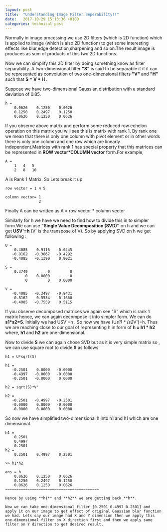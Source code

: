 ```yaml
---
layout: post
title:  "Understanding Image Filter Seperability!!"
date:   2017-10-29 15:13:36 +0100
categories: technical post
---
```


Normally in image processing we use 2D filters (which is 2D function) which is applied to image (which is also 2D function) to get some interesting effects like blur,edge detection,sharpening and so on.The result image is produces as sum of products of this two 2D functions.

Now we can simplify this 2D filter by doing something know as filter separability. A two-dimensional filter **"S"** is said to be separable if if it can be represented as convolution of two one-dimensional filters **"V"** and **"H"** such that **S = V * H** .

Suppose we have two-dimensional Gaussian distribution with a standard deviation of 0.85.

~~~~~~~~~~~~~~~~~~~~~~~~~~~~~~~~~~~~~~~~~~~~~~~
h =
    0.0626    0.1250    0.0626
    0.1250    0.2497    0.1250
    0.0626    0.1250    0.0626
~~~~~~~~~~~~~~~~~~~~~~~~~~~~~~~~~~~~~~~~~~~~~~~~

If you observe above matrix and perform some reduced row echelon operation on this matrix you will see this is matrix with rank 1. By rank one we mean that there is only one column with pivot element or in other words there is only one column and one row which are linearly independent.Matrices with rank 1 has special property that this matrices can be represented in **ROW vector*COLUMN vector** form.For example,
~~~~~~~~~~~~~~~~~~~~~~~~~~~~~~~~~~~~~~~~~~~~~~~
A =
    1   4   5
    2   8   10
~~~~~~~~~~~~~~~~~~~~~~~~~~~~~~~~~~~~~~~~~~~~~~~

A is Rank 1 Matrix.
So Lets break it up.

~~~~~~~~~~~~~~~~~~~~~~~~~~~~~~~~~
row vector = 1 4 5
            
colomn vector= 1
               2﻿
~~~~~~~~~~~~~~~~~~~~~~~~~~~~~~~~~

Finally A can be written as A = row vector * column vector

Similarly for h we have we need to find how to divide this in to simpler form.We can use **"Single Value Decomposition (SVD)"** on h and we can get **U*S*V'=h** (V' is the transpose of V). So by applying SVD on h we get following :

~~~~~~~~~~~~~~~~~~~~~~~~~~~~~~~~~~~~~~~~~~
U =
   -0.4085    0.9116   -0.0445
   -0.8162   -0.3867   -0.4292
   -0.4085   -0.1390    0.9021

S =
    0.3749         0         0
         0    0.0000         0
         0         0    0.0000

V =
   -0.4085   -0.3497   -0.8431
   -0.8162    0.5534    0.1660
   -0.4085   -0.7559    0.5115﻿

~~~~~~~~~~~~~~~~~~~~~~~~~~~~~~~~~~~~~~~~~~

If you observe decomposed matrices we again see "S" which is rank 1 matrix hence, we can again decompose it into simpler form. We can do **s1*s2=S**. Initially we had U*S*V'=h . So now we have (U*s1) * (s2*V')=h. Thus we are reaching close to our goal of representing h in form of **h = h1 * h2** where, **h1** and **h2** are one-dimensional.

Now to divide **S** we can again chose SVD but as it is very simple matrix so , we can use square root to divide **S** as follows

~~~~~~~~~~~~~~~~~~~~~~~~~~~~~~~~~~~~~~~~~~
h1 = U*sqrt(S)

h1 =
   -0.2501    0.0000   -0.0000
   -0.4997   -0.0000   -0.0000
   -0.2501   -0.0000    0.0000

h2 = sqrt(S)*V'

h2 =
   -0.2501   -0.4997   -0.2501
   -0.0000    0.0000   -0.0000
   -0.0000    0.0000    0.0000
~~~~~~~~~~~~~~~~~~~~~~~~~~~~~~~~~~~~~~~~~~

So now we have simplified two-dimensional h into h1 and h1 which are one dimensional.

~~~~~~~~~~~~~~~~~~~~~~~~~~~~~~~~~~~~~~~~~~
h1 =
    0.2501
    0.4997
    0.2501
h2 =
    0.2501    0.4997    0.2501

>> h1*h2

ans = h
    0.0626    0.1250    0.0626
    0.1250    0.2497    0.1250
    0.0626    0.1250    0.0626
﻿~~~~~~~~~~~~~~~~~~~~~~~~~~~~~~~~~~~~~~~~~~

﻿Hence by using **h1** and **h2** we are getting back **h**.

Now we can take one-dimensional filter [0.2501 0.4997 0.2501] and apply it on our image to get effect of original Gaussian blur function we had. Lets say our image had X and Y dimension then we apply this one-dimensional filter on X direction first and then we apply same filter on Y direction to get desired result.
